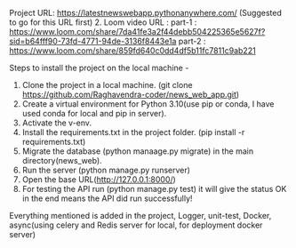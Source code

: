 Project URL: https://latestnewswebapp.pythonanywhere.com/
(Suggested to go for this URL first)
2. Loom video URL : part-1 : https://www.loom.com/share/7da41fe3a2f44debb504225365e5627f?sid=b64fff90-73fd-4771-94de-3136f8443e1a
                                  part-2 : https://www.loom.com/share/859fd640c0dd4df5b11fc7811c9ab221



Steps to install the project on the local machine -
1. Clone the project in a local machine. (git clone https://github.com/Raghavendra-coder/news_web_app.git)
2. Create a virtual environment for Python 3.10(use pip or conda, I have used conda for local and pip in server).
3. Activate the v-env.
4. Install the requirements.txt in the project folder. (pip install -r requirements.txt)
5. Migrate the database (python manaage.py migrate) in the main directory(news_web).
6. Run the server (python manage.py runserver)
7. Open the base URL(http://127.0.0.1:8000/)
8. For testing the API run (python manage.py test) it will give the status OK in the end means the API did run successfully!

Everything mentioned is added in the project, Logger, unit-test, Docker, async(using celery and Redis server for local, for deployment docker server)
